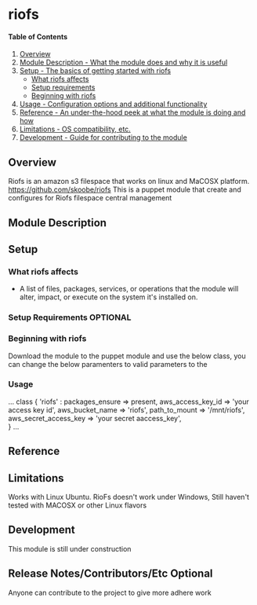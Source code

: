 # riofs

#### Table of Contents

1. [Overview](#overview)
2. [Module Description - What the module does and why it is useful](#module-description)
3. [Setup - The basics of getting started with riofs](#setup)
    * [What riofs affects](#what-riofs-affects)
    * [Setup requirements](#setup-requirements)
    * [Beginning with riofs](#beginning-with-riofs)
4. [Usage - Configuration options and additional functionality](#usage)
5. [Reference - An under-the-hood peek at what the module is doing and how](#reference)
5. [Limitations - OS compatibility, etc.](#limitations)
6. [Development - Guide for contributing to the module](#development)

## Overview

Riofs is an amazon s3 filespace that works on linux and MaCOSX platform. https://github.com/skoobe/riofs
This is a puppet module that create and configures for Riofs filespace central management 

## Module Description

## Setup

### What riofs affects

* A list of files, packages, services, or operations that the module will alter,
  impact, or execute on the system it's installed on.

### Setup Requirements **OPTIONAL**

### Beginning with riofs

Download the module to the puppet module and use the below class, you can change the below paramenters 
to valid parameters to the 

### Usage

...
class { 'riofs' :
          packages_ensure       => present,
          aws_access_key_id     => 'your access key id', 
          aws_bucket_name       => 'riofs',
          path_to_mount         => '/mnt/riofs',
          aws_secret_access_key => 'your secret aaccess_key',       
}
...

## Reference


## Limitations

Works with Linux Ubuntu. RioFs doesn't work under Windows, Still haven't tested with MACOSX or other Linux flavors 

## Development

This module is still under construction

## Release Notes/Contributors/Etc **Optional**

Anyone can contribute to the project to give more adhere work

